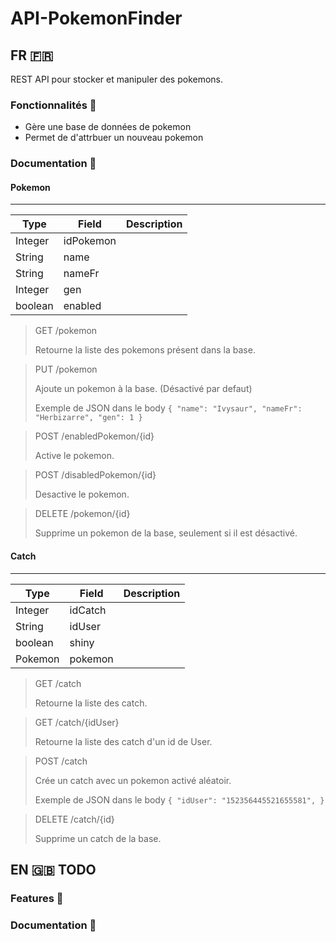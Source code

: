 # API-PokemonFinder

## FR :fr:

REST API pour stocker et manipuler des pokemons.

### Fonctionnalités :floppy_disk:


- Gère une base de données de pokemon
- Permet de d'attrbuer un nouveau pokemon

### Documentation :open_file_folder:

#### Pokemon 
-------------------

| Type  | Field  | Description  |
|---|---|---|
| Integer  | idPokemon  |   |
| String  | name  |   |
| String  | nameFr  |   |
| Integer  | gen  |   |
| boolean  | enabled  |   |


 > GET /pokemon
 > 
 > Retourne la liste des pokemons présent dans la base.
 
 > PUT /pokemon
 > 
 > Ajoute un pokemon à la base. (Désactivé par defaut)
 > 
 > Exemple de JSON dans le body `{
    "name": "Ivysaur",
    "nameFr": "Herbizarre",
    "gen": 1
}`
 
 > POST /enabledPokemon/{id}
 > 
 > Active le pokemon. 
 
 > POST /disabledPokemon/{id}
 > 
 > Desactive le pokemon.
 
 > DELETE /pokemon/{id}
 > 
 > Supprime un pokemon de la base, seulement si il est désactivé. 


#### Catch
-------------------
| Type  | Field  | Description  |
|---|---|---|
| Integer  | idCatch  |   |
| String  | idUser  |   |
| boolean  | shiny  |   |
| Pokemon  | pokemon  |   |

 > GET /catch
 > 
 > Retourne la liste des catch.

 > GET /catch/{idUser}
 > 
 > Retourne la liste des catch d'un id de User.

 > POST /catch
 > 
 > Crée un catch avec un pokemon activé aléatoir.
 > 
 > Exemple de JSON dans le body `{
    "idUser": "152356445521655581",
}`

 > DELETE /catch/{id}
 > 
 > Supprime un catch de la base. 

## EN :gb: TODO

### Features :floppy_disk:



### Documentation :open_file_folder:

